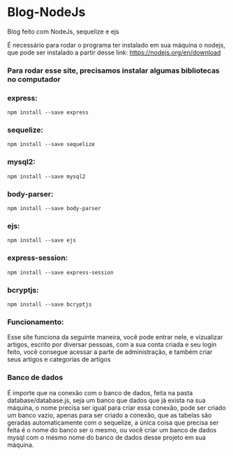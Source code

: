 # Blog-NodeJs
Blog feito com NodeJs, sequelize e ejs

É necessário para rodar o programa ter instalado em sua máquina o nodejs, que pode ser instalado a partir desse link: https://nodejs.org/en/download

### Para rodar esse site, precisamos instalar algumas bibliotecas no computador

### express:

    npm install --save express 
### sequelize:

    npm install --save sequelize 

### mysql2:

    npm install --save mysql2 

### body-parser:

    npm install --save body-parser 

### ejs:

    npm install --save ejs

### express-session:

    npm install --save express-session

### bcryptjs:

    npm install --save bcryptjs

### Funcionamento:
Esse site funciona da seguinte maneira, você pode entrar nele, e vizualizar artigos, escrito por diversar pessoas, com a sua conta criada e seu login feito, você consegue acessar a parte de administração, e também criar seus artigos e categorias de artigos

### Banco de dados 
É importe que na conexão com o banco de dados, feita na pasta database/database.js, seja um banco que dados que já exista na sua máquina, o nome precisa ser igual para criar essa conexão, pode ser criado um banco vazio, apenas para ser criado a conexão, que as tabelas são geradas automaticamente com o sequelize, a única coisa que precisa ser feita é o nome do banco ser o mesmo, ou você criar um banco de dados mysql com o mesmo nome do banco de dados desse projeto em sua máquina.